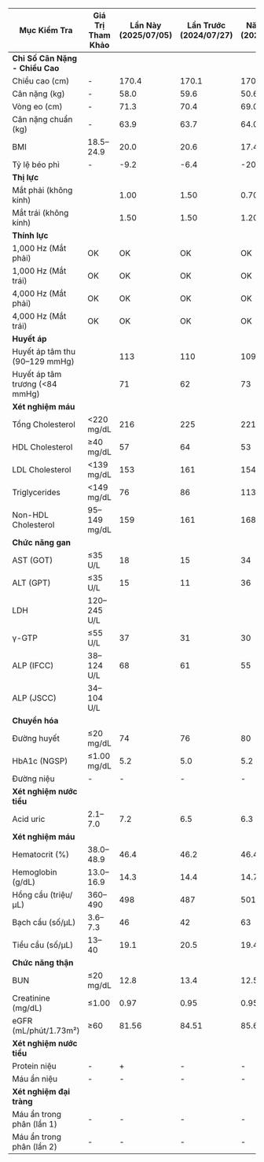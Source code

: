 | **Mục Kiểm Tra**            | **Giá Trị Tham Khảo** | **Lần Này (2025/07/05)** | **Lần Trước (2024/07/27)** | **Năm Trước (2023/07/08)** |
|-----------------------------|-----------------------|--------------------------|----------------------------|----------------------------|
| **Chỉ Số Cân Nặng - Chiều Cao** |                       |                          |                            |                            |
| Chiều cao (cm)              | -                     | 170.4                    | 170.1                      | 170.6                      |
| Cân nặng (kg)               | -                     | 58.0                     | 59.6                       | 50.6                       |
| Vòng eo (cm)                | -                     | 71.3                     | 70.4                       | 69.0                       |
| Cân nặng chuẩn (kg)         | -                     | 63.9                     | 63.7                       | 64.0                       |
| BMI                        | 18.5–24.9             | 20.0                     | 20.6                       | 17.4                       |
| Tỷ lệ béo phì               | -                     | -9.2                     | -6.4                       | -20.9                      |
| **Thị lực**                 |                       |                          |                            |                            |
| Mắt phải (không kính)       |                       | 1.00                     | 1.50                       | 0.70                       |
| Mắt trái (không kính)       |                       | 1.50                     | 1.50                       | 1.20                       |
| **Thính lực**               |                       |                          |                            |                            |
| 1,000 Hz (Mắt phải)         | OK                    | OK                       | OK                         | OK                         |
| 1,000 Hz (Mắt trái)         | OK                    | OK                       | OK                         | OK                         |
| 4,000 Hz (Mắt phải)         | OK                    | OK                       | OK                         | OK                         |
| 4,000 Hz (Mắt trái)         | OK                    | OK                       | OK                         | OK                         |
| **Huyết áp**                |                       |                          |                            |                            |
| Huyết áp tâm thu (90–129 mmHg) |                     | 113                      | 110                        | 109                        |
| Huyết áp tâm trương (<84 mmHg) |                     | 71                       | 62                         | 73                         |
| **Xét nghiệm máu**          |                       |                          |                            |                            |
| Tổng Cholesterol            | <220 mg/dL            | 216                      | 225                        | 221                        |
| HDL Cholesterol             | ≥40 mg/dL             | 57                       | 64                         | 53                         |
| LDL Cholesterol             | <139 mg/dL            | 153                      | 161                        | 154                        |
| Triglycerides               | <149 mg/dL            | 76                       | 86                         | 113                        |
| Non-HDL Cholesterol         | 95–149 mg/dL          | 159                      | 161                        | 168                        |
| **Chức năng gan**           |                       |                          |                            |                            |
| AST (GOT)                  | ≤35 U/L               | 18                       | 15                         | 34                         |
| ALT (GPT)                  | ≤35 U/L               | 15                       | 11                         | 36                         |
| LDH                         | 120–245 U/L           |                          |                            |                            |
| γ-GTP                       | ≤55 U/L               | 37                       | 31                         | 30                         |
| ALP (IFCC)                  | 38–124 U/L            | 68                       | 61                         | 55                         |
| ALP (JSCC)                  | 34–104 U/L            |                          |                            |                            |
| **Chuyển hóa**              |                       |                          |                            |                            |
| Đường huyết                 | ≤20 mg/dL             | 74                       | 76                         | 80                         |
| HbA1c (NGSP)                | ≤1.00 mg/dL           | 5.2                      | 5.0                        | 5.2                        |
| Đường niệu                  | -                     | -                        | -                          | -                          |
| **Xét nghiệm nước tiểu**    |                       |                          |                            |                            |
| Acid uric                  | 2.1–7.0               | 7.2                      | 6.5                        | 6.3                        |
| **Xét nghiệm máu**          |                       |                          |                            |                            |
| Hematocrit (%)              | 38.0–48.9             | 46.4                     | 46.2                       | 46.4                       |
| Hemoglobin (g/dL)           | 13.0–16.9             | 14.3                     | 14.4                       | 14.7                       |
| Hồng cầu (triệu/μL)         | 360–490               | 498                      | 487                        | 501                        |
| Bạch cầu (số/μL)            | 3.6–7.3               | 46                       | 42                         | 63                         |
| Tiểu cầu (số/μL)            | 13–40                 | 19.1                     | 20.5                       | 19.4                       |
| **Chức năng thận**          |                       |                          |                            |                            |
| BUN                         | ≤20 mg/dL             | 12.8                     | 13.4                       | 12.5                       |
| Creatinine (mg/dL)          | ≤1.00                 | 0.97                     | 0.95                       | 0.95                       |
| eGFR (mL/phút/1.73m²)       | ≥60                   | 81.56                    | 84.51                      | 85.64                      |
| **Xét nghiệm nước tiểu**    |                       |                          |                            |                            |
| Protein niệu                | -                     | +                        | -                          | -                          |
| Máu ẩn niệu                | -                     | -                        | -                          | -                          |
| **Xét nghiệm đại tràng**    |                       |                          |                            |                            |
| Máu ẩn trong phân (lần 1)  | -                     | -                        | -                          | -                          |
| Máu ẩn trong phân (lần 2)  | -                     | -                        | -                          | -                          |
